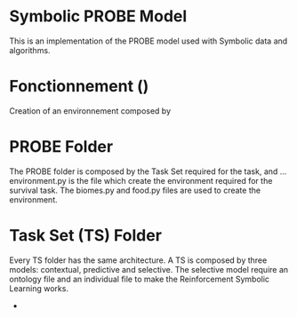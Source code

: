 # Symbolic PROBE Model

This is an implementation of the PROBE model used with Symbolic data and algorithms.

# Fonctionnement ()

Creation of an environnement composed by

# PROBE Folder

The PROBE folder is composed by the Task Set required for the task, and ...
environment.py is the file which create the environment required for the survival task.
The biomes.py and food.py files are used to create the environment.

# Task Set (TS) Folder

Every TS folder has the same architecture. A TS is composed by three models: contextual, predictive and selective.
The selective model require an ontology file and an individual file to make the Reinforcement Symbolic Learning works.

- 
